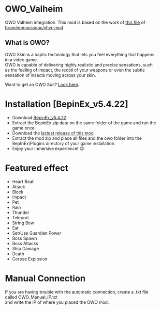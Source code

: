 # OWO_Valheim
OWO Valheim integration. This mod is based on the work of [this file](https://github.com/brandonmousseau/vhvr-mod/blob/master/ValheimVRMod/Patches/BHapticsPatches.cs) of [brandonmousseau/vhvr-mod](https://github.com/brandonmousseau/vhvr-mod)

## What is OWO?
OWO Skin is a haptic technology that lets you feel everything that happens in a video game.  
OWO is capable of delivering highly realistic and precise sensations, such as the feeling of impact, the recoil of your weapons or even the subtle sensation of insects moving across your skin.

Want to get an OWO Suit? [Look here](https://owogame.com/shop/).

# Installation [BepinEx_v5.4.22]
- Download [BepinEx_v5.4.22](https://github.com/BepInEx/BepInEx/releases/tag/v5.4.22).
- Extract the BepinEx zip data on the same folder of the game and run the game once.
- Download the [lastest release of this mod](https://github.com/OWODevelopers/OWO_Valheim/releases/latest)
- Extract the mod zip and place all files and the owo folder into the BepInEx\Plugins directory of your game installation.
- Enjoy your inmersive experience! 😊

# Featured effect
- Heart Beat
- Attack
- Block
- Impact
- Pet
- Rain
- Thunder
- Teleport
- String Bow
- Eat
- Set/Use Guardian Power
- Boss Spawn
- Boss Attacks
- Ship Damage
- Death
- Corpse Explosion

# Manual Connection
If you are having trouble with the automatic connection, create a .txt file called OWO_Manual_IP.txt  
and write the IP of where you placed the OWO mod.
